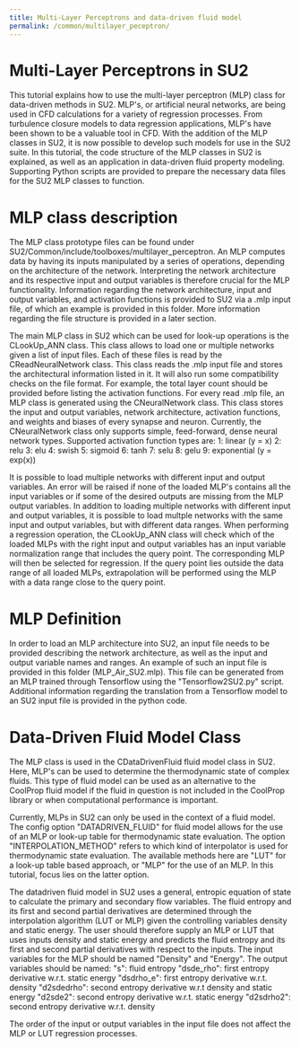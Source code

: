 ```yaml
---
title: Multi-Layer Perceptrons and data-driven fluid model
permalink: /common/multilayer_peceptron/
---
```

# Multi-Layer Perceptrons in SU2

This tutorial explains how to use the multi-layer perceptron (MLP) class for data-driven methods in SU2. MLP's, or artificial neural networks, are being used in CFD calculations for a variety of regression processes. From turbulence closure models to data regression applications, MLP's have been shown to be a valuable tool in CFD. With the addition of the MLP classes in SU2, it is now possible to develop such models for use in the SU2 suite. In this tutorial, the code structure of the MLP classes in SU2 is explained, as well as an application in data-driven fluid property modeling. Supporting Python scripts are provided to prepare the necessary data files for the SU2 MLP classes to function. 


# MLP class description
The MLP class prototype files can be found under SU2/Common/include/toolboxes/multilayer_perceptron.
An MLP computes data by having its inputs manipulated by a series of operations, depending on the architecture of the network. Interpreting the network architecture and its respective input and output variables is therefore crucial for the MLP functionality. Information regarding the network architecture, input and output variables, and activation functions is provided to SU2 via a .mlp input file, of which an example is provided in this folder. More information regarding the file structure is provided in a later section. 

The main MLP class in SU2 which can be used for look-up operations is the CLookUp_ANN class. This class allows to load one or multiple networks given a list of input files. Each of these files is read by the CReadNeuralNetwork class. This class reads the .mlp input file and stores the architectural information listed in it. It will also run some compatibility checks on the file format. For example, the total layer count should be provided before listing the activation functions. For every read .mlp file, an MLP class is generated using the CNeuralNetwork class. This class stores the input and output variables, network architecture, activation functions, and weights and biases of every synapse and neuron. Currently, the CNeuralNetwork class only supports simple, feed-forward, dense neural network types. Supported activation function types are:
1: linear (y = x)
2: relu
3: elu
4: swish
5: sigmoid
6: tanh
7: selu
8: gelu
9: exponential (y = exp(x))

It is possible to load multiple networks with different input and output variables. An error will be raised if none of the loaded MLP's contains all the input variables or if some of the desired outputs are missing from the MLP output variables.
In addition to loading multiple networks with different input and output variables, it is possible to load multple networks with the same input and output variables, but with different data ranges. When performing a regression operation, the CLookUp_ANN class will check which of the loaded MLPs with the right input and output variables has an input variable normalization range that includes the query point. The corresponding MLP will then be selected for regression. If the query point lies outside the data range of all loaded MLPs, extrapolation will be performed using the MLP with a data range close to the query point. 

# MLP Definition
In order to load an MLP architecture into SU2, an input file needs to be provided describing the network architecture, as well as the input and output variable names and ranges. An example of such an input file is provided in this folder (MLP_Air_SU2.mlp). This file can be generated from an MLP trained through Tensorflow using the "Tensorflow2SU2.py" script. Additional information regarding the translation from a Tensorflow model to an SU2 input file is provided in the python code. 

# Data-Driven Fluid Model Class

The MLP class is used in the CDataDrivenFluid fluid model class in SU2. Here, MLP's can be used to determine the thermodynamic state of complex fluids. This type of fluid model can be used as an alternative to the CoolProp fluid model if the fluid in question is not included in the CoolProp library or when computational performance is important. 

Currently, MLPs in SU2 can only be used in the context of a fluid model. The config option "DATADRIVEN_FLUID" for fluid model allows for the use of an MLP or look-up table for thermodynamic state evaluation. The option "INTERPOLATION_METHOD" refers to which kind of interpolator is used for thermodynamic state evaluation. The available methods here are "LUT" for a look-up table based approach, or "MLP" for the use of an MLP. In this tutorial, focus lies on the latter option. 

The datadriven fluid model in SU2 uses a general, entropic equation of state to calculate the primary and secondary flow variables. The fluid entropy and its first and second partial derivatives are determined through the interpolation algorithm (LUT or MLP) given the controlling variables density and static energy. The user should therefore supply an MLP or LUT that uses inputs density and static energy and predicts the fluid entropy and its first and second partial derivatives with respect to the inputs. 
The input variables for the MLP should be named "Density" and "Energy". The output variables should be named:
"s": fluid entropy
"dsde_rho": first entropy derivative w.r.t. static energy
"dsdrho_e": first entropy derivative w.r.t. density
"d2sdedrho": second entropy derivative w.r.t density and static energy
"d2sde2": second entropy derivative w.r.t. static energy
"d2sdrho2": second entropy derivative w.r.t. density 

The order of the input or output variables in the input file does not affect the MLP or LUT regression processes.

